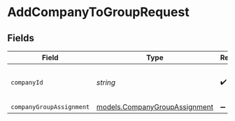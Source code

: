# AddCompanyToGroupRequest


## Fields

| Field                                                                | Type                                                                 | Required                                                             | Description                                                          | Example                                                              |
| -------------------------------------------------------------------- | -------------------------------------------------------------------- | -------------------------------------------------------------------- | -------------------------------------------------------------------- | -------------------------------------------------------------------- |
| `companyId`                                                          | *string*                                                             | :heavy_check_mark:                                                   | Unique identifier for a company.                                     | 8a210b68-6988-11ed-a1eb-0242ac120002                                 |
| `companyGroupAssignment`                                             | [models.CompanyGroupAssignment](../models/companygroupassignment.md) | :heavy_minus_sign:                                                   | N/A                                                                  |                                                                      |